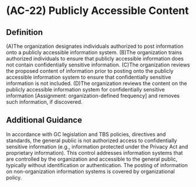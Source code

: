 
# (AC-22) Publicly Accessible Content

## Definition

(A)The organization designates individuals authorized to post information onto a publicly accessible information system.
(B)The organization trains authorized individuals to ensure that publicly accessible information does not contain confidentially sensitive information.
(C)The organization reviews the proposed content of information prior to posting onto the publicly accessible information system to ensure that confidentially sensitive information is not included.
(D)The organization reviews the content on the publicly accessible information system for confidentially sensitive information [Assignment: organization-defined frequency] and removes such information, if discovered.

## Additional Guidance

In accordance with GC legislation and TBS policies, directives and standards, the general public is not authorized access to confidentially sensitive information (e.g., information protected under the Privacy Act and proprietary information). This control addresses information systems that are controlled by the organization and accessible to the general public, typically without identification or authentication. The posting of information on non-organization information systems is covered by organizational policy.
